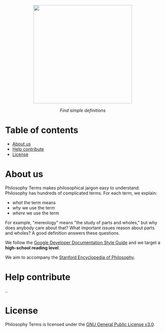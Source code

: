 <div align="center">
  <a href="https://philterms.org">
    <img width="320px" src="https://user-images.githubusercontent.com/4089393/140973738-19f8d9a9-5271-4407-acc2-039adb2c9cdd.png" /> 
  </a>

  <em align="center"> Find simple definitions </em>
</div>

<h1 />

Table of contents
=================

<!--ts-->
   * [About us](#about-us)
   * [Help contribute](#help-contribute)
   * [License](#license)
<!--te-->

About us
=================

Philosophy Terms makes philosophical jargon easy to understand. Philosophy has hundreds of complicated terms. For each term, we explain:

* *what* the term means
* *why* we use the term
* *where* we use the term

For example, "mereology" means "the study of parts and wholes," but why does anybody care about that? What important issues reason about parts and wholes? A good definition answers these questions.

We follow the [Google Developer Documentation Style Guide](https://developers.google.com/style/) and we target a **high-school reading level**.

We aim to accompany the [Stanford Encyclopedia of Philosophy](https://plato.stanford.edu/).

Help contribute
==================

..

License
==================

Philosophy Terms is licensed under the [GNU General Public License v3.0](https://github.com/garrison0/philterms/blob/master/LICENSE).

